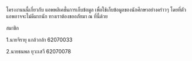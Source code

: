  โครงงานนนี้เกี่ยวกับ แอพพลิเคชั่นการเก็บข้อมูล เพื่อใช้เก็บข้อมูลของนักศึกษาอย่างคร่าวๆ โดยที่ตัวแอพอาจจะไม่ดีมากนัก ทางเราต้องขออภัยมา ณ ที่นี้ด้วย
 
 
สมาชิก

1.นายจิรายุ แกล้วกล้า 62070033

2.นายธนพล ยุวะเสวี 62070078

